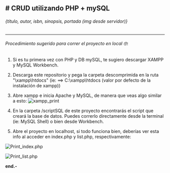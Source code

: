 ## # **CRUD utilizando PHP + mySQL**
###### {título, autor, isbn, sinopsis, portada (img desde servidor)}

------------



###### Procedimiento sugerido para correr el proyecto en local 🤓:
1. Si es tu primera vez con PHP y DB mySQL, te sugiero descargar XAMPP y MySQL Workbench.

2. Descarga este repositorio y pega la carpeta descomprimida en la ruta "\xampp\htdocs" (ie: ==> C:\xampp\htdocs (valor por defecto de la instalación de xampp))

3. Abre xampp e inicia Apache y MySQL, de manera que veas algo similar a esto:
![xampp_print](https://github.com/fernandodsc/CRUD_php_mysql/blob/master/media/xampp.PNG "xampp_print")

4. En la carpeta /scriptSQL de este proyecto encontrarás el script que creará la base de datos. Puedes correrlo directamente desde la terminal (ie: MySQL Shell) o bien desde Workbench.

5. Abre el proyecto en localhost, si todo funciona bien, deberías ver esta info al acceder en index.php y list.php, respectivamente:

![Print_index.php](https://github.com/fernandodsc/CRUD_php_mysql/blob/master/media/index.PNG "Print_index.php")

![Print_list.php](https://github.com/fernandodsc/CRUD_php_mysql/blob/master/media/list.PNG "Print_list.php")


**end.-**
